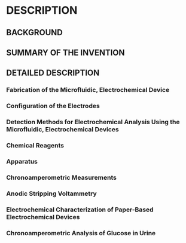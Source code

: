 # DESCRIPTION

## BACKGROUND

## SUMMARY OF THE INVENTION

## DETAILED DESCRIPTION

### Fabrication of the Microfluidic, Electrochemical Device

### Configuration of the Electrodes

### Detection Methods for Electrochemical Analysis Using the Microfluidic, Electrochemical Devices

### Chemical Reagents

### Apparatus

### Chronoamperometric Measurements

### Anodic Stripping Voltammetry

### Electrochemical Characterization of Paper-Based Electrochemical Devices

### Chronoamperometric Analysis of Glucose in Urine

